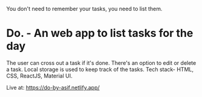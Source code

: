 You don't need to remember your tasks, you need to list them.
# Do. - An web app to list tasks for the day
The user can cross out a task if it's done. There's an option to edit or delete a task. Local storage is used to keep track of the tasks. Tech stack- HTML, CSS, ReactJS, Material UI. 

Live at: https://do-by-asif.netlify.app/
